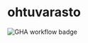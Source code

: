# ohtuvarasto

![GHA workflow badge](https://github.com/valtterikantanen/ohtuvarasto/workflows/CI/badge.svg)
